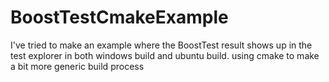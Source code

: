 # BoostTestCmakeExample
I've tried to make an example where the BoostTest result shows up in the test explorer in both windows build and ubuntu build. using cmake to make a bit more generic build process
